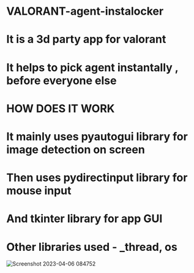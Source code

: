 # VALORANT-agent-instalocker
# It is a 3d party app for valorant 
# It helps to pick agent instantally , before everyone else
#         HOW DOES IT WORK             #
# It mainly uses pyautogui library for image detection on screen
# Then uses pydirectinput library for mouse input 
# And tkinter library for app GUI 
# Other libraries used - _thread, os


![Screenshot 2023-04-06 084752](https://user-images.githubusercontent.com/107102841/230263826-9983b666-0ba0-4eeb-8e1c-a836b11285f0.png)
